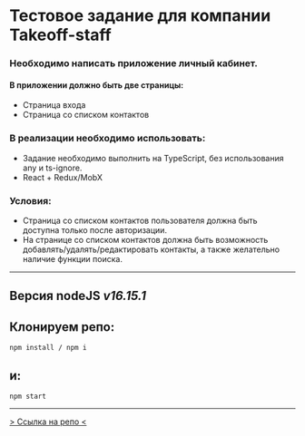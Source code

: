 # Тестовое задание для компании Takeoff-staff

### Необходимо написать приложение личный кабинет.

#### В приложении должно быть две страницы:

- Страница входа
- Страница со списком контактов

### В реализации необходимо использовать:

- Задание необходимо выполнить на TypeScript, без использования any и ts-ignore.
- React + Redux/MobX

### Условия:

- Страница со списком контактов пользователя должна быть доступна только после
  авторизации.
- На странице со списком контактов должна быть возможность
  добавлять/удалять/редактировать контакты, а также желательно наличие функции
  поиска.

---

## Версия nodeJS _v16.15.1_

## Клонируем репо:

```
npm install / npm i
```

## и:

```
npm start
```

---

<!-- [> Ссылка на деплой <](https://vagoalex.github.io/HTDev-test-task) -->

[> Ссылка на репо <](https://github.com/Vagoalex/Takeoff-staff-React)
